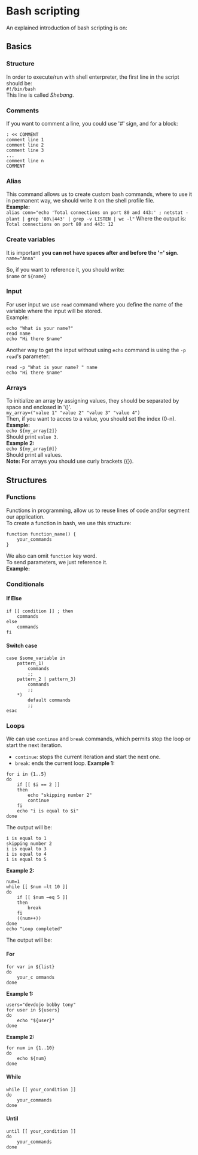 # Bash scripting
An explained introduction of bash scripting is on: [](https://github.com/bobbyiliev/introduction-to-bash-scripting)  <br />
## Basics
### Structure
In order to execute/run with shell enterpreter, the first line in the script should be:  <br />
````#!/bin/bash````  <br />
This line is called _Shebang_.  <br />
### Comments
If you want to comment a line, you could use '#' sign, and for a block:  <br />
````
: << COMMENT
comment line 1
comment line 2
comment line 3
...
comment line n
COMMENT
````
### Alias
This command allows us to create custom bash commands, where to use it in permanent way, we should write it on the shell profile file.  <br />
**Example:**  <br />
`alias conn="echo 'Total connections on port 80 and 443:' ; netstat -plant | grep '80\|443' | grep -v LISTEN | wc -l"`
Where the output is:  <br />
`Total connections on port 80 and 443: 12`
### Create variables
It is important **you can not have spaces after and before the '=' sign**.
````name="Anna"````  <br />

So, if you want to reference it, you should write:  <br />
````$name```` or ````${name}````  <br />

### Input
For user input we use `read` command where you define the name of the variable where the input will be stored.  <br />
Example:  <br />
````
echo "What is your name?"
read name
echo "Hi there $name"
````
Another way to get the input without using `echo` command is using the `-p` `read`'s parameter:  <br />
````
read -p "What is your name? " name
echo "Hi there $name"
````
### Arrays
To initialize an array by assigning values, they should be separated by space and enclosed in '()'.  <br />
`my_array=("value 1" "value 2" "value 3" "value 4")`  <br />
Then, if you want to acces to a value, you should set the index (0-n).  <br />
**Example:**  <br />
`echo ${my_array[2]}`  <br />
Should print `value 3`.  <br />
**Example 2:**  <br />
`echo ${my_array[@]}`  <br />
Should print all values.  <br />
**Note:** For arrays you should use curly brackets ({}).  <br />

## Structures
### Functions
Functions in programming, allow us to reuse lines of code and/or segment our application.  <br />
To create a function in bash, we use this structure:  <br />
````
function function_name() {
    your_commands
}
````
We also can omit `function` key word.  <br />
To send parameters, we just reference it.  <br />
**Example:**

### Conditionals
#### If Else
````
if [[ condition ]] ; then
    commands
else
    commands
fi
````
#### Switch case
````
case $some_variable in
    pattern_1)
        commands
        ;;
    pattern_2 | pattern_3)
        commands
        ;;
    *)
        default commands
        ;;
esac
````
### Loops
We can use `continue` and `break` commands, which permits stop the loop or start the next iteration.
- `continue`: stops the current iteration and start the next one.
- `break`: ends the current loop.
**Example 1:**  <br />
````
for i in {1..5}
do
    if [[ $i == 2 ]]
    then
        echo "skipping number 2"
        continue
    fi
    echo "i is equal to $i"
done
````
The output will be:  <br />
````
i is equal to 1
skipping number 2
i is equal to 3
i is equal to 4
i is equal to 5
````
**Example 2:**
````
num=1
while [[ $num –lt 10 ]]
do
    if [[ $num –eq 5 ]]
    then
        break
    fi
    ((num++))
done
echo "Loop completed"
````
The output will be:  <br />
#### For
````
for var in ${list}
do
    your_c ommands
done
````
**Example 1:**  <br />
````
users="devdojo bobby tony"
for user in ${users}
do
    echo "${user}"
done
````
**Example 2:**  <br />
````
for num in {1..10}
do
    echo ${num}
done
````
#### While
````
while [[ your_condition ]]
do
    your_commands
done
````
#### Until
````
until [[ your_condition ]]
do
    your_commands
done
````

